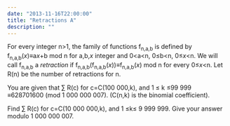 ```yaml
---
date: "2013-11-16T22:00:00"
title: "Retractions A"
description: ""
---
```


<p>
For every integer n&gt;1, the family of functions f<sub>n,a,b</sub>  is defined 
by f<sub>n,a,b</sub>(<var>x</var>)≡a<var>x</var>+b mod n for a,b,<var>x</var> integer and  0&lt;a&lt;n, 0≤b&lt;n, 0≤<var>x</var>&lt;n.
We will call f<sub>n,a,b</sub> a <i>retraction</i> if f<sub>n,a,b</sub>(f<sub>n,a,b</sub>(<var>x</var>))≡f<sub>n,a,b</sub>(<var>x</var>) mod n for every 0≤<var>x</var>&lt;n.
Let R(n) be the number of retractions for n.
</p>
<p>
You are given that
∑ R(c) for c=C(100 000,k), and 1 ≤ k ≤99 999 ≡628701600 (mod 1 000 000 007).
(C(n,k) is the binomial coefficient).</p>
<p> 
Find ∑ R(c) for c=C(10 000 000,k), and 1 ≤k≤ 9 999 999.
Give your answer modulo 1 000 000 007.
</p>

